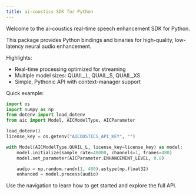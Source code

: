 ```yaml
---
title: ai-coustics SDK for Python
---
```


Welcome to the ai-coustics real-time speech enhancement SDK for Python.

This package provides Python bindings and binaries for high-quality, low-latency neural audio enhancement.

Highlights:

- Real-time processing optimized for streaming
- Multiple model sizes: QUAIL_L, QUAIL_S, QUAIL_XS
- Simple, Pythonic API with context-manager support

Quick example:

```python
import os
import numpy as np
from dotenv import load_dotenv
from aic import Model, AICModelType, AICParameter

load_dotenv()
license_key = os.getenv("AICOUSTICS_API_KEY", "")

with Model(AICModelType.QUAIL_L, license_key=license_key) as model:
    model.initialize(sample_rate=48000, channels=1, frames=480)
    model.set_parameter(AICParameter.ENHANCEMENT_LEVEL, 0.8)

    audio = np.random.randn(1, 480).astype(np.float32)
    enhanced = model.process(audio)
```

Use the navigation to learn how to get started and explore the full API.

